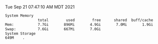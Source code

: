 Tue Sep 21 07:47:10 AM MDT 2021
```bash
System Memory
               total        used        free      shared  buff/cache   available
Mem:           7.7Gi       896Mi       4.9Gi       7.0Mi       1.9Gi       6.5Gi
Swap:          7.6Gi       667Mi       7.0Gi
System Storage
649M	.
```
```bash
